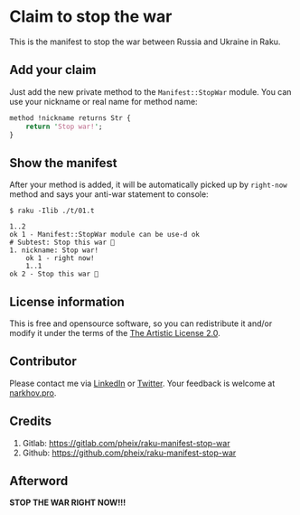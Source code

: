 # Claim to stop the war

This is the manifest to stop the war between Russia and Ukraine in Raku.

## Add your claim

Just add the new private method to the `Manifest::StopWar` module. You can use your nickname or real name for method name:

```perl
method !nickname returns Str {
    return 'Stop war!';
}
```

## Show the manifest

After your method is added, it will be automatically picked up by `right-now` method and says your anti-war statement to console:

```
$ raku -Ilib ./t/01.t

1..2
ok 1 - Manifest::StopWar module can be use-d ok
# Subtest: Stop this war 🙏
1. nickname: Stop war!
    ok 1 - right now!
    1..1
ok 2 - Stop this war 🙏
```

## License information

This is free and opensource software, so you can redistribute it and/or modify it under the terms of the [The Artistic License 2.0](https://opensource.org/licenses/Artistic-2.0).

## Contributor

Please contact me via [LinkedIn](https://www.linkedin.com/in/knarkhov/) or [Twitter](https://twitter.com/CondemnedCell). Your feedback is welcome at [narkhov.pro](https://narkhov.pro/contact-information.html).

## Credits

1. Gitlab: https://gitlab.com/pheix/raku-manifest-stop-war
2. Github: https://github.com/pheix/raku-manifest-stop-war

## Afterword

**STOP THE WAR RIGHT NOW!!!**
